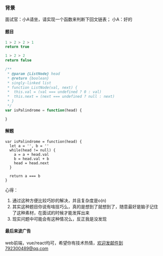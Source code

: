 

### 背景
面试官：小A请坐，请实现一个函数来判断下回文链表；
小A：好的

#### 题目
```js
1 > 2 > 2 > 1
return true

1 > 2 > 2
return false

/**
 * @param {ListNode} head
 * @return {boolean}
 * singly-linked list
 * function ListNode(val, next) {
 *  this.val = (val === undefined ? 0 : val)
 *  this.next = (next === undefined ? null : next)
 * } 
 */
var isPalindrome = function(head) {

}
```

#### 解题
```
var isPalindrome = function(head) {
  let a = '', b = ''
  while(head != null) {
    a = a + head.val
    b = head.val + b
    head = head.next
  }

  return a === b
}
```

心得：
1. 通过这种方便比较巧妙的解决，并且复杂度是o(n)
2. 其实这种题目你说有啥技巧么，真的是想到了就想到了，随意最好是脑子记住了这种素材，在面试的时候才能发挥出来
3. 现实问题中可能会有这种情况么，反正我是没发现

#### 最后来波广告
web前端，vue/react均可，希望你有技术热情，欢迎发邮件到792300489@qq.com